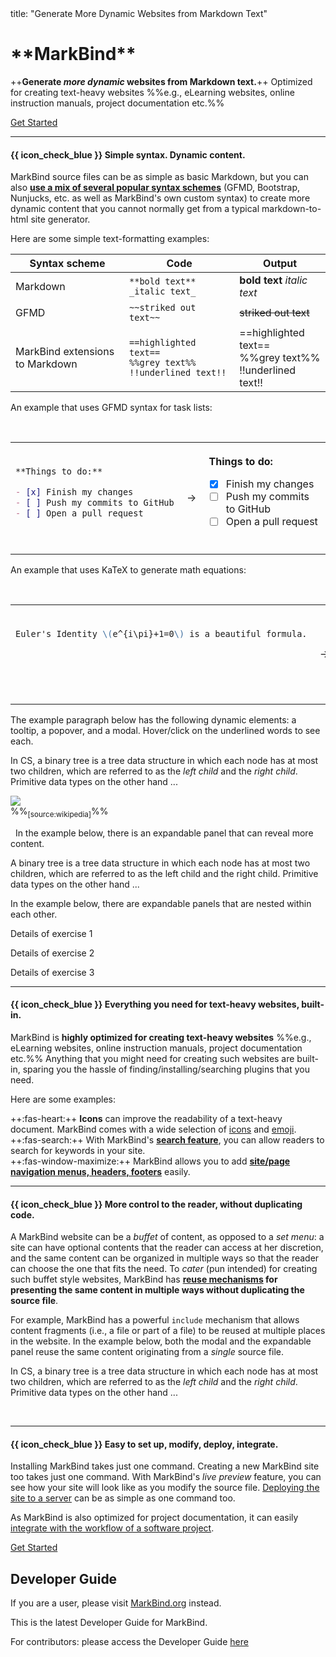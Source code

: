 <frontmatter>
  title: "Generate More Dynamic Websites from Markdown Text"
</frontmatter>

<div tags="environment--ug">

<h1 class="display-3"><md>**MarkBind**</md></h1>

<div class="lead">

++**Generate <tooltip content="as opposed to _one-size-fits-all_ static content">_more dynamic_</tooltip> websites from Markdown text.**++
Optimized for creating text-heavy websites %%e.g., eLearning websites, online instruction manuals, project documentation etc.%%
</div>

<a class="btn btn-primary" href="userGuide/">Get Started</a>

<hr>

#### {{ icon_check_blue }} Simple syntax. Dynamic content.

MarkBind source files can be as simple as basic Markdown, but you can also [**use a mix of several popular syntax schemes**](userGuide/markBindSyntaxOverview.html) (<tooltip content="GitHub Flavored Markdown">GFMD</tooltip>, Bootstrap, Nunjucks, etc. as well as MarkBind's own custom syntax) to create more dynamic content that you cannot normally get from a typical markdown-to-html site generator.

Here are some simple text-formatting examples:

Syntax scheme | Code | Output
--------------|------|-------
Markdown | `**bold text** _italic text_` | **bold text** _italic text_
GFMD | `~~striked out text~~` | ~~striked out text~~
MarkBind extensions to Markdown | `==highlighted text==`<br>`%%grey text%%`<br>`!!underlined text!!` | ==highlighted text==<br>%%grey text%%<br>!!underlined text!!

<panel type="seamless" header="%%More examples of generating static content%%" >

An example that uses GFMD syntax for task lists:

<table>
<tr>
  <td><br>

```markdown
**Things to do:**

- [x] Finish my changes
- [ ] Push my commits to GitHub
- [ ] Open a pull request

```
  </td>
  <td>&nbsp;→&nbsp;</td>
  <td>

<tip-box>

**Things to do:**

- [x] Finish my changes
- [ ] Push my commits to GitHub
- [ ] Open a pull request

</tipbox>
  </td>
</tr>
</table>

An example that uses KaTeX to generate math equations:


<table>
<tr>
  <td style="vertical-align: top">
<br>

```markdown
Euler's Identity \(e^{i\pi}+1=0\) is a beautiful formula.
```
  </td>
  <td>&nbsp;→&nbsp;</td>
  <td>
<tip-box>

Euler's Identity \(e^{i\pi}+1=0\) is a beautiful formula.

</tipbox>
  </td>
</tr>
</table>

</panel>
<p/>

The example paragraph below has the following dynamic elements: a tooltip, a popover, and a modal. Hover/click on the underlined words to see each.

<box>

In <tooltip content="Computer Science">CS</tooltip>, a binary tree is a <trigger for="pop:index-tree">tree data structure</trigger> in which each node has at most two children, which are referred to as the _left child_ and the _right child_. <trigger trigger="click" for="modal:index-primitive">Primitive data types</trigger> on the other hand ...

<popover id="pop:index-tree" header="An example tree data structure" placement="top">
<div slot="content">

![](https://upload.wikimedia.org/wikipedia/commons/f/f7/Binary_tree.svg)<br>
%%<sub>[source:wikipedia]</sub>%%

</div>
</popover>

<modal large header="Some examples of primitive data types" id="modal:index-primitive">
  <include src="pages/primitiveDataTypes.md" />
</modal>

</box>

<panel type="seamless" header="%%More examples of generating dynamic content%%">
In the example below, there is an expandable panel that can reveal more content.

<box>

A binary tree is a tree data structure in which each node has at most two children, which are referred to as the left child and the right child. Primitive data types on the other hand ...

<panel header="%%{{ icon_info }} Some example primitive data types%%">
  <include src="pages/primitiveDataTypes.md" />
</panel>

</box>

In the example below, there are expandable panels that are nested within each other.

<box>

<panel header=":far-list-alt: Exercises" no-close >

  <panel type="danger" header=":exclamation: [Compulsory] Ex 1" no-close >

Details of exercise 1
  </panel>
  <panel type="warning" header="[Recommended] Ex 2" no-close >

Details of exercise 2
  </panel>
  <panel type="success" header="[Optional] Ex 23" no-close >

Details of exercise 3
  </panel>
</panel>

</box>

</panel>
<p/>

<hr><!-- ======================================================================================================= -->

#### {{ icon_check_blue }} Everything you need for text-heavy websites, built-in.

MarkBind is **highly optimized for creating text-heavy websites** %%e.g., eLearning websites, online instruction manuals, project documentation etc.%% Anything that you might need for creating such websites are built-in, sparing you the hassle of finding/installing/searching plugins that you need.

Here are some examples:
<div class="indented">

++:fas-heart:++ **Icons** can improve the readability of a text-heavy document. MarkBind comes with a wide selection of [icons](userGuide/formattingContents.html#icons) and [emoji](userGuide/formattingContents.html#emoji).<br>
++:fas-search:++ With MarkBind's [**search feature**](userGuide/makingTheSiteSearchable.html), you can allow readers to search for keywords in your site.<br>
++:fas-window-maximize:++ MarkBind allows you to add [**site/page navigation menus, headers, footers**](userGuide/tweakingThePageStructure.html) easily.
</div>

<hr><!-- ======================================================================================================= -->

#### {{ icon_check_blue }} More control to the reader, without duplicating code.

A MarkBind website can be a _buffet_ of content, as opposed to a _set menu_: a site can have optional contents that the reader can access at her discretion, and the same content can be organized in multiple ways so that the reader can choose the one that fits the need. To _cater_ (pun intended) for creating such buffet style websites, MarkBind has **[reuse mechanisms](userGuide/reusingContents.html) for presenting the same content in multiple ways without duplicating the source file**.

For example, MarkBind has a powerful `include` mechanism that allows content fragments (i.e., a file or part of a file) to be reused at multiple places in the website. In the example below, both the modal and the expandable panel reuse the same content originating from a _single_ source file.

<box>

In CS, a binary tree is a tree data structure in which each node has at most two children, which are referred to as the _left child_ and the _right child_. <trigger trigger="click" for="modal:index-primitive2">Primitive data types</trigger> on the other hand ...

<panel type="seamless" header="%%{{ icon_info }} Some example primitive data types%%">
  <include src="pages/primitiveDataTypes.md" />
</panel>

<modal large header="Some examples of primitive data types" id="modal:index-primitive2">
  <include src="pages/primitiveDataTypes.md" />
</modal>

</box>

<hr><!-- ======================================================================================================= -->

#### {{ icon_check_blue }} Easy to set up, modify, deploy, integrate.

Installing MarkBind takes just one command. Creating a new MarkBind site too takes just one command. With MarkBind's _live preview_ feature, you can see how your site will look like as you modify the source file. [Deploying the site to a server](userGuide/deployingTheSite.html) can be as simple as one command too.

As MarkBind is also optimized for project documentation, it can easily [integrate with the workflow of a software project](userGuide/markBindInTheProjectWorkflow.html).

<a class="btn btn-primary" href="userGuide/">Get Started</a>

</div>

<div tags="environment--dg">

## Developer Guide

<box type="warning">
    If you are a user, please visit <a href="https://markbind.org">MarkBind.org</a> instead.
</box>

This is the latest Developer Guide for MarkBind.

For contributors: please access the Developer Guide [here](devGuide/index.html)

</div>
